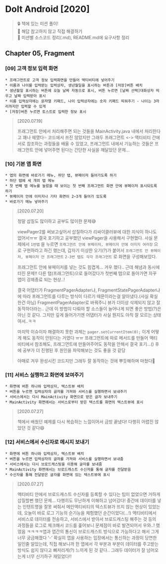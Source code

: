 # DoIt Android [2020]
> :lock: 책에 있는 미션 풀이!  
> :key: 해답 참고하지 않고 직접 해결하기  
> :key: 미션별 소스코드 정리(.md), README.md에 요구사항 정리  

## Chapter 05, Fragment

### [09] 고객 정보 입력 화면
```
* 프래그먼트로 고객 정보 입력화면을 만들어 액티비티에 넣어주기  
* 이름과 나이를 입력받는 입력상자, 생년월일을 표시하는 버튼과 [저장]버튼 배치  
* 생년월일 표시하는 버튼에 오늘 날짜 자동으로 표시, 버튼 누르면 [날짜 선택]대화상자 띄우고 날짜 입력받아 표시  
* 이름 입력상자에는 문자열 키패드, 나이 입력상자에는 숫자 키패드 띄워주기 - 나이는 3자리까지만 입력할 수 있게  
* [저장]버튼 누르면 토스트로 입력한 정보 표시  
```
> [2020.07.19]  
>  
> 프래그먼트 안에서 처리해주면 되는 것들을 MainActivity.java 내에서 처리한다고 꽤나 헤맸다:sweat_drops:  코드에서 쓰진 않았지만 그래두 프래그먼트 <-> 액티비티 간에 서로 참조하는 과정들을 배울 수 있었고, 프래그먼트 내에서 기능하는 것들은 프래그먼트 안에 넣어주면 된다는 간단한 사실을 깨달았던 문제...  

### [10] 기본 앱 화면
```
* 앱의 화면에 바로가기 메뉴, 하단 탭, 뷰페이저 들어가도록 하기
* 하단 탭에 세 개의 탭 메뉴 
* 첫 번째 탭 메뉴를 눌렀을 때 보이는 첫 번째 프래그먼트 화면 안에 뷰페이저 표시되도록 하기
* 뷰페이저 안에 이미지나 기타 화면이 2~3개 들어가 있도록
* 바로가기 메뉴 넣어주기
```
> [2020.07.20]
>  
> 정말 삽질도 많이하고 공부도 많이한 문제:sweat_smile:  
>   
> viewPager2를 써보고싶어서 삽질하다가 리싸이클러뷰에 대한 지식이 하나도 없어서ㅠㅠ 결국 포기하고 공부했던 viewPager을 사용해서 구현했다. 사실 문제에서 `1번탭` 을 누르면 `프래그먼트 안에 뷰페이저, 뷰페이저 안에 이미지 여러장` 으로 구현하라고 하긴 했는데, 갑자기 이상한 오기(?)가 붙어서 `프래그먼트 안 뷰페이저, 뷰페이저 안 프래그먼트` `2-3번 탭도 각각 프래그먼트` 로 화면을 구성해보았다.  
> 
> 프래그먼트 안에 뷰페이저를 넣는 것도 힘겹게... 겨우 했다.. 근데 해냄과 동시에 터진 문제!! 다른 탭(프래그먼트)으로 들어갔다가 첫번째 탭으로 돌아가면 자꾸 앱이 강제종료 되는 현상..!  
> 
>  결국 어댑터가 FragmentPagerAdapter냐, FragmentStatePagerAdapter냐에 따라 프래그먼트를 다루는 방식이 다르기 때문이라는걸 알아냈다.(사실 확실한건 아님) FragmentPagerAdapter로 바꿔주니 뷰가 더이상 삭제되지 않고 잘 동작하더라는.. 근데 이 방법이 다뤄야 할 소스들이 늘어나게 되면 좋은 방법(?)은 아닌 것 같다. 그치만 깊게 들어가기엔 어댑터가 사실 뭔지도 아직 잘 모르는 상태여서..ㅋㅋ  
> 
> 마지막 이슈이자 해결하지 못한 과제는 `pager.setCurrentItem(0);` 이게 어떻게 해도 동작이 안된다는 거였다 ㅠㅠ 프래그먼트에 따로 메서드를 만들어 액티비티에서 참조해도, 프래그먼트에 만들어주어도 동작을 안해서 결국 포기...() 후에 공부가 더 진행된 후 원인을 파악해보는 것도 좋을 것 같당  
>  
> 야매로 겨우 완성시킨 코드지만 그래두 잘 동작하는 것에 뿌듯해하며 마쳤다:sparkling_heart:  

### [11] 서비스 실행하고 화면에 보여주기

```
* 화면에 버튼 하나와 입력상자, 텍스트뷰 배치
* 버튼을 누르면 입력상자의 글자를 가져와 서비스를 실행하면서 보내주기
* 서비스에서는 다시 MainActivity 화면으로 받은 글자 보내주기
* MainActivity 화면에서는 서비스로부터 받은 텍스트를 화면의 텍스트뷰에 표시
```

> [2020.07.27]
>
> 책에서 배웠던 예제를 다시 복습하는 느낌이어서 금방 끝냈다! 다행히 어렵진 않았던 것 같다:smile:

### [12] 서비스에서 수신자로 메시지 보내기

```
* 화면에 버튼 하나와 입력상자, 텍스트뷰 배치
* 버튼을 누르면 입력상자의 글자를 가져와 서비스를 실행하면서 보내줌
* 서비스에서는 다시 브로드캐스팅을 이용해 글자를 보내줌
* MainActivity 화면에서는 브로드캐스트 수신자를 통해 글자를 전달받음
* 수신자를 통해 전달받은 글자를 화면에 있는 텍스트뷰에 표시
```

> [2020.07.27]
>
> 액티비티 안에서 브로드캐스트 수신자를 등록할 수 있다는 팁이 없었으면 거하게 삽질할뻔 했던 문제... 다행히도 무난하게 이해하고 넘어갔다! 중간에 데이터를 넣는 인텐트명을 잘못 써줘서 메인액티비티의 텍스트뷰가 뜨지 않는 현상이 있었는데, 오늘이 바로 로그 기능의 순기능을 체험했던 순간이었다(...!) 액티비티에서 서비스로 데이터를 전송하고, 서비스에서 받아서 브로드캐스팅 해주는 것 등의 과정들을 로그로 체크해서 코드를 훑어보니 문제점이 바로 발견되어서 우와..! 했었음 ㅋㅋㅋㅋ앱과 앱간의 통신이 브로드캐스트 방식으로 가능하다고 해서 그게 너무 궁금해졌다 '-' 확실히 앱을 사용하는 입장에서는 통신하는 과정이 당연한 일인줄 알았는데, 직접 해보니까 한 앱에서 각 부분과 부분이 데이터를 주고받는 방식도 쉽지 않다고 뼈저리게(?) 느끼게 된 것 같다.. 그래두 데이터가 잘 넘어오는게 너무 신기하구 재밌었다!!